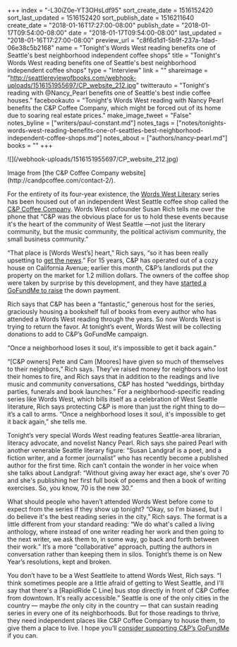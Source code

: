 +++
index = "-L30iZ0e-YT3OHsLdf95"
sort_create_date = 1516152420
sort_last_updated = 1516152420
sort_publish_date = 1516211640
create_date = "2018-01-16T17:27:00-08:00"
publish_date = "2018-01-17T09:54:00-08:00"
date = "2018-01-17T09:54:00-08:00"
last_updated = "2018-01-16T17:27:00-08:00"
preview_url = "c8f6d1d1-5b9f-237a-1dad-06e38c5b2168"
name = "Tonight's Words West reading benefits one of Seattle's best neighborhood independent coffee shops"
title = "Tonight's Words West reading benefits one of Seattle's best neighborhood independent coffee shops"
type = "Interview"
link = ""
shareimage = "http://seattlereviewofbooks.com/webhook-uploads/1516151955697/CP_website_212.jpg"
twitterauto = "Tonight's reading with @Nancy_Pearl benefits one of Seattle's best indie coffee houses."
facebookauto = "Tonight's Words West reading with Nancy Pearl benefits the C&P Coffee Company, which might be forced out of its home due to soaring real estate prices."
make_image_tweet = "False"
notes_byline = ["writers/paul-constant.md"]
notes_tags = ["notes/tonights-words-west-reading-benefits-one-of-seattles-best-neighborhood-independent-coffee-shops.md"]
notes_about = ["authors/nancy-pearl.md"]
books = ""
+++
<p class="image">![](/webhook-uploads/1516151955697/CP_website_212.jpg)</p>
<p class="intro">Image from [the C&P Coffee Company website](http://candpcoffee.com/contact-2/).</p>

For the entirety of its four-year existence, the [Words West Literary]( https://wordswestliterary.weebly.com/) series has been housed out of an independent West Seattle coffee shop called the [C&P Coffee Company](http://candpcoffee.com/). Words West cofounder Susan Rich tells me over the phone that “C&P was the obvious place for us to hold these events because it's the heart of the community of West Seattle —not just the literary community, but the music community, the political activism community, the small business community.”

“That place is [Words West’s] heart,” Rich says, “so it has been really upsetting to [get the news](http://westseattleblog.com/2018/01/c-p-coffee-companys-owners-scrambling-after-landlord-puts-site-up-for-sale-as-terrific-development-opportunity/).” For 15 years, C&P has operated out of a cozy house on California Avenue; earlier this month, C&P’s landlords put the property on the market for 1.2 million dollars. The owners of the coffee shop were taken by surprise by this development, and they have [started a GoFundMe to raise](https://www.gofundme.com/saving-c-amp-p-coffee) the down payment.

Rich says that C&P has been a “fantastic,” generous host for the series, graciously housing a bookshelf full of books from every author who has attended a Words West reading through the years. So now Words West is trying to return the favor. At tonight’s event, Words West will be collecting donations to add to C&P’s GoFundMe campaign.

<p class="pull-quote">“Once a neighborhood loses it soul, it's impossible to get it back again.”</p>

“[C&P owners] Pete and Cam [Moores] have given so much of themselves to their neighbors,” Rich says. They’ve raised money for neighbors who lost their homes to fire, and Rich says that in addition to the readings and live music and community conversations, C&P has hosted “weddings, birthday parties, funerals and book launches.” For a neighborhood-specific reading series like Words West, which bills itself as a celebration of West Seattle literature, Rich says protecting C&P is more than just the right thing to do—it’s a call to arms. “Once a neighborhood loses it soul, it's impossible to get it back again,” she tells me.

Tonight’s very special Words West reading features Seattle-area librarian, literacy advocate, and novelist Nancy Pearl. Rich says she paired Pearl with another venerable Seattle literary figure: “Susan Landgraf is a poet, and a fiction writer, and a former journalist” who has recently become a published author for the first time. Rich can’t contain the wonder in her voice when she talks about Landgraf: “Without giving away her exact age, she's over 70 and she's publishing her first full book of poems and then a book of writing exercises. So, you know, 70 is the new 30.” 

What should people who haven’t attended Words West before come to expect from the series if they show up tonight? “Okay, so I'm biased, but I do believe it's the best reading series in the city,” Rich says. The format is a little different from your standard reading: “We do what's called a living anthology, where instead of one writer reading her work and then going to the next writer, we ask them to, in some way, go back and forth between their work.” It’s a more “collaborative” approach, putting the authors in conversation rather than keeping them in silos. Tonight’s theme is on New Year’s resolutions, kept and broken. 

You don’t have to be a West Seattleite to attend Words West, Rich says. “I think sometimes people are a little afraid of getting to West Seattle, and I'll say that there's a [RapidRide C Line] bus stop directly in front of C&P Coffee from downtown. It's really accessible.” Seattle is one of the only cities in the country — maybe *the* only city in the country — that can sustain reading series in every one of its neighborhoods. But for those readings to thrive, they need independent places like C&P Coffee Company to house them, to give them a place to live. I hope you’ll [consider supporting C&P’s GoFundMe](https://www.gofundme.com/saving-c-amp-p-coffee) if you can.